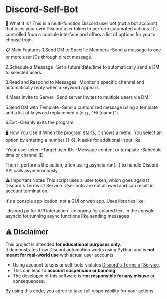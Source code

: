 # Discord-Self-Bot
🔧 What It Is? This is a multi-function Discord user bot (not a bot account) that uses your own Discord user token to perform automated actions. It's controlled from a console interface and offers a list of options for you to choose from.

📋 Main Features
1.Send DM to Specific Members
  -Send a message to one or more user IDs through direct message.

2.Schedule a Message
  -Set a future date/time to automatically send a DM to selected users.

3.Read and Respond to Messages
  -Monitor a specific channel and automatically reply when a keyword appears.

4.Mass Invite to Server
  -Send server invites to multiple users via DM.

5.Send DM with Template
  -Send a customized message using a template and a list of keyword replacements (e.g., "Hi {name}").

6.Exit
  -Cleanly exits the program.

🖥️ How You Use It
When the program starts, it shows a menu.
You select an option by entering a number (1–6).
It asks for additional input like:

-Your user token
-Target user IDs
-Message content or template
-Schedule time or channel ID

Then it performs the action, often using asyncio.run(...) to handle Discord API calls asynchronously.

⚠️ Important Notes
This script uses a user token, which goes against Discord's Terms of Service. User bots are not allowed and can result in account termination.

It's a console application, not a GUI or web app.
Uses libraries like:

-discord.py for API interaction
-colorama for colored text in the console
-asyncio for running async functions like sending messages

## ⚠️ Disclaimer

This project is intended **for educational purposes only**.  
It demonstrates how Discord automation works using Python and is **not meant for real-world use** with actual user accounts.

- Using account tokens or self-bots violates [Discord's Terms of Service](https://discord.com/terms).
- This can lead to **account suspension or banning**.
- The developer of this software is **not responsible for any misuse** or consequences.

By using this code, you agree to take full responsibility for your actions.

